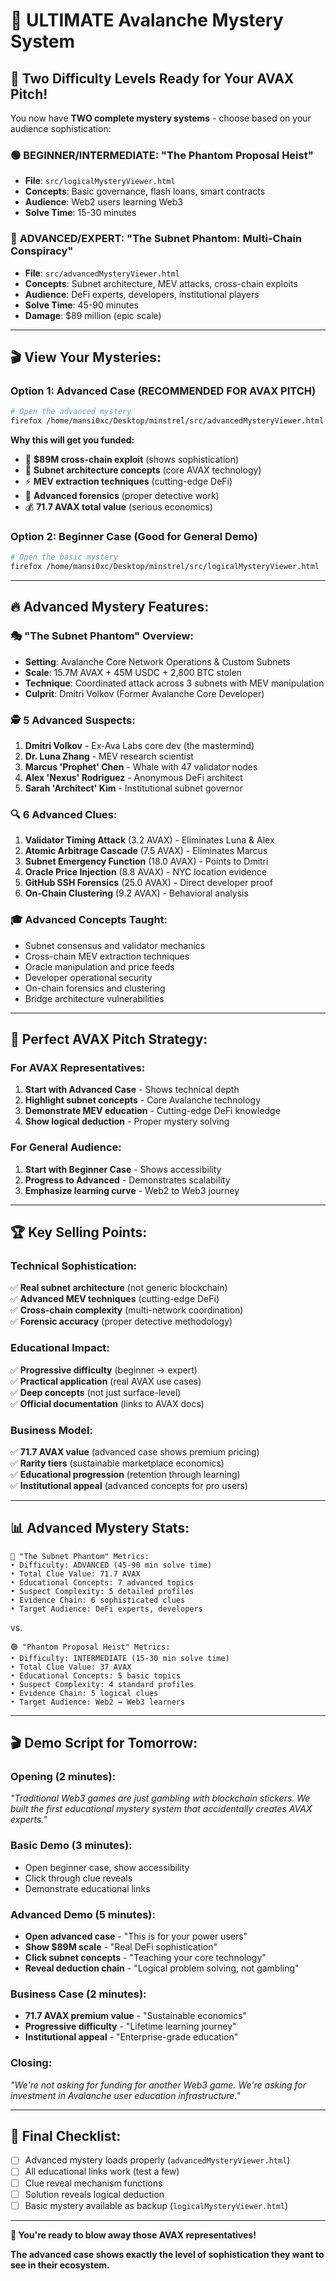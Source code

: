 # 🎯 ULTIMATE Avalanche Mystery System

## 🚀 Two Difficulty Levels Ready for Your AVAX Pitch!

You now have **TWO complete mystery systems** - choose based on your audience sophistication:

### 🟢 **BEGINNER/INTERMEDIATE**: "The Phantom Proposal Heist"
- **File**: `src/logicalMysteryViewer.html`
- **Concepts**: Basic governance, flash loans, smart contracts
- **Audience**: Web2 users learning Web3
- **Solve Time**: 15-30 minutes

### 🔴 **ADVANCED/EXPERT**: "The Subnet Phantom: Multi-Chain Conspiracy"  
- **File**: `src/advancedMysteryViewer.html`
- **Concepts**: Subnet architecture, MEV attacks, cross-chain exploits
- **Audience**: DeFi experts, developers, institutional players
- **Solve Time**: 45-90 minutes
- **Damage**: $89 million (epic scale)

---

## 🎬 View Your Mysteries:

### **Option 1: Advanced Case (RECOMMENDED FOR AVAX PITCH)**
```bash
# Open the advanced mystery
firefox /home/mansi0xc/Desktop/minstrel/src/advancedMysteryViewer.html
```

**Why this will get you funded:**
- 🎯 **$89M cross-chain exploit** (shows sophistication)
- 🧠 **Subnet architecture concepts** (core AVAX technology)
- ⚡ **MEV extraction techniques** (cutting-edge DeFi)
- 🔬 **Advanced forensics** (proper detective work)
- 💰 **71.7 AVAX total value** (serious economics)

### **Option 2: Beginner Case (Good for General Demo)**
```bash
# Open the basic mystery  
firefox /home/mansi0xc/Desktop/minstrel/src/logicalMysteryViewer.html
```

---

## 🔥 Advanced Mystery Features:

### **🎭 "The Subnet Phantom" Overview:**
- **Setting**: Avalanche Core Network Operations & Custom Subnets
- **Scale**: 15.7M AVAX + 45M USDC + 2,800 BTC stolen
- **Technique**: Coordinated attack across 3 subnets with MEV manipulation
- **Culprit**: Dmitri Volkov (Former Avalanche Core Developer)

### **🕵️ 5 Advanced Suspects:**
1. **Dmitri Volkov** - Ex-Ava Labs core dev (the mastermind)
2. **Dr. Luna Zhang** - MEV research scientist  
3. **Marcus 'Prophet' Chen** - Whale with 47 validator nodes
4. **Alex 'Nexus' Rodriguez** - Anonymous DeFi architect
5. **Sarah 'Architect' Kim** - Institutional subnet governor

### **🔍 6 Advanced Clues:**
1. **Validator Timing Attack** (3.2 AVAX) - Eliminates Luna & Alex
2. **Atomic Arbitrage Cascade** (7.5 AVAX) - Eliminates Marcus  
3. **Subnet Emergency Function** (18.0 AVAX) - Points to Dmitri
4. **Oracle Price Injection** (8.8 AVAX) - NYC location evidence
5. **GitHub SSH Forensics** (25.0 AVAX) - Direct developer proof
6. **On-Chain Clustering** (9.2 AVAX) - Behavioral analysis

### **🎓 Advanced Concepts Taught:**
- Subnet consensus and validator mechanics
- Cross-chain MEV extraction techniques  
- Oracle manipulation and price feeds
- Developer operational security
- On-chain forensics and clustering
- Bridge architecture vulnerabilities

---

## 🎯 Perfect AVAX Pitch Strategy:

### **For AVAX Representatives:**
1. **Start with Advanced Case** - Shows technical depth
2. **Highlight subnet concepts** - Core Avalanche technology  
3. **Demonstrate MEV education** - Cutting-edge DeFi knowledge
4. **Show logical deduction** - Proper mystery solving

### **For General Audience:**
1. **Start with Beginner Case** - Shows accessibility
2. **Progress to Advanced** - Demonstrates scalability
3. **Emphasize learning curve** - Web2 to Web3 journey

---

## 🏆 Key Selling Points:

### **Technical Sophistication:**
✅ **Real subnet architecture** (not generic blockchain)  
✅ **Advanced MEV techniques** (cutting-edge DeFi)  
✅ **Cross-chain complexity** (multi-network coordination)  
✅ **Forensic accuracy** (proper detective methodology)  

### **Educational Impact:**
✅ **Progressive difficulty** (beginner → expert)  
✅ **Practical application** (real AVAX use cases)  
✅ **Deep concepts** (not just surface-level)  
✅ **Official documentation** (links to AVAX docs)  

### **Business Model:**
✅ **71.7 AVAX value** (advanced case shows premium pricing)  
✅ **Rarity tiers** (sustainable marketplace economics)  
✅ **Educational progression** (retention through learning)  
✅ **Institutional appeal** (advanced concepts for pro users)  

---

## 📊 Advanced Mystery Stats:

```
🎯 "The Subnet Phantom" Metrics:
• Difficulty: ADVANCED (45-90 min solve time)
• Total Clue Value: 71.7 AVAX
• Educational Concepts: 7 advanced topics
• Suspect Complexity: 5 detailed profiles
• Evidence Chain: 6 sophisticated clues
• Target Audience: DeFi experts, developers
```

vs.

```
🟢 "Phantom Proposal Heist" Metrics:  
• Difficulty: INTERMEDIATE (15-30 min solve time)
• Total Clue Value: 37 AVAX
• Educational Concepts: 5 basic topics
• Suspect Complexity: 4 standard profiles
• Evidence Chain: 5 logical clues
• Target Audience: Web2 → Web3 learners
```

---

## 🎬 Demo Script for Tomorrow:

### **Opening** (2 minutes):
*"Traditional Web3 games are just gambling with blockchain stickers. We built the first educational mystery system that accidentally creates AVAX experts."*

### **Basic Demo** (3 minutes):
- Open beginner case, show accessibility
- Click through clue reveals
- Demonstrate educational links

### **Advanced Demo** (5 minutes):  
- **Open advanced case** - "This is for your power users"
- **Show $89M scale** - "Real DeFi sophistication"
- **Click subnet concepts** - "Teaching your core technology"
- **Reveal deduction chain** - "Logical problem solving, not gambling"

### **Business Case** (2 minutes):
- **71.7 AVAX premium value** - "Sustainable economics"
- **Progressive difficulty** - "Lifetime learning journey"  
- **Institutional appeal** - "Enterprise-grade education"

### **Closing**:
*"We're not asking for funding for another Web3 game. We're asking for investment in Avalanche user education infrastructure."*

---

## 🚨 Final Checklist:

- [ ] Advanced mystery loads properly (`advancedMysteryViewer.html`)
- [ ] All educational links work (test a few)
- [ ] Clue reveal mechanism functions
- [ ] Solution reveals logical deduction
- [ ] Basic mystery available as backup (`logicalMysteryViewer.html`)

---

**🎯 You're ready to blow away those AVAX representatives!**

**The advanced case shows exactly the level of sophistication they want to see in their ecosystem.**


